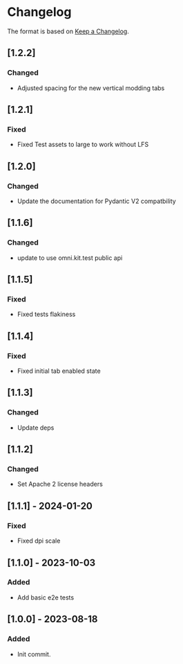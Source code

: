 # Changelog

The format is based on [Keep a Changelog](https://keepachangelog.com/en/1.0.0/).

## [1.2.2]
### Changed
- Adjusted spacing for the new vertical modding tabs

## [1.2.1]
### Fixed
- Fixed Test assets to large to work without LFS

## [1.2.0]
### Changed
- Update the documentation for Pydantic V2 compatbility

## [1.1.6]
### Changed
- update to use omni.kit.test public api

## [1.1.5]
### Fixed
- Fixed tests flakiness

## [1.1.4]
### Fixed
- Fixed initial tab enabled state

## [1.1.3]
### Changed
- Update deps

## [1.1.2]
### Changed
- Set Apache 2 license headers

## [1.1.1] - 2024-01-20
### Fixed
- Fixed dpi scale

## [1.1.0] - 2023-10-03
### Added
- Add basic e2e tests

## [1.0.0] - 2023-08-18
### Added
- Init commit.

